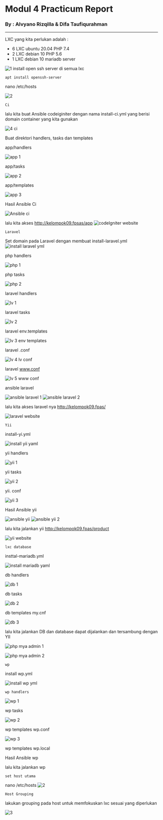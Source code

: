 # **Modul 4 Practicum Report**

### By : Alvyano Rizqilla & Difa Taufiqurahman

----

LXC yang kita perlukan adalah :

* 6 LXC ubuntu 20.04 PHP 7.4
* 2 LXC debian 10 PHP 5.6
* 1 LXC debian 10 mariadb server

![1](https://user-images.githubusercontent.com/80197844/152252304-7bc2f982-1ba1-4496-a12b-8be3bb8d4075.PNG)
install open ssh server di semua lxc
```
apt install openssh-server
```

nano /etc/hosts

![2](https://user-images.githubusercontent.com/80197844/152252485-b653ac43-7606-44a1-920e-d574abd19e09.PNG)
```
Ci
```

lalu kita buat Ansible codeiginiter dengan nama install-ci.yml yang berisi domain container yang kita gunakan

![4 ci](https://user-images.githubusercontent.com/80197844/152252721-c2a2045a-0543-4e4a-af20-78c586795a9a.PNG)

Buat direktori handlers, tasks dan templates

app/handlers

![app 1](https://user-images.githubusercontent.com/80197844/152253398-2b55876c-ffe0-4167-a06d-621720757543.PNG)

app/tasks

![app 2](https://user-images.githubusercontent.com/80197844/152253416-f193834b-b61d-4512-8fc2-8d5956066ffa.PNG)

app/templates

![app 3](https://user-images.githubusercontent.com/80197844/152253429-d68dcdcd-5c04-4a6a-83f5-e920a5036817.PNG)

Hasil Ansible Ci

![Ansible ci](https://user-images.githubusercontent.com/80197844/152254352-24c41c98-0e02-439e-a56d-2e531c70e747.jpeg)


lalu kita akses http://kelompok09.fpsas/app
![codelgniter website](https://user-images.githubusercontent.com/80197844/152253955-cecfa7c1-d452-4866-ba35-f96b95c84dbe.PNG)

```
Laravel
```
Set domain pada Laravel dengan membuat install-laravel.yml
![install laravel yml](https://user-images.githubusercontent.com/80197844/152254169-b2a8971b-d857-4b12-bdb5-508616da3d4e.PNG)

php handlers

![php 1](https://user-images.githubusercontent.com/80197844/152254249-2a4bcb38-2d23-4b12-ada8-a7b3c8557dff.PNG)

php tasks

![php 2](https://user-images.githubusercontent.com/80197844/152254273-133ce0a7-de00-407d-b2ba-9a276c16ba71.PNG)

laravel handlers

![lv 1](https://user-images.githubusercontent.com/80197844/152255088-0f9c5dce-341e-438b-8980-c03cebcdd4d2.PNG)

laravel tasks

![lv 2](https://user-images.githubusercontent.com/80197844/152255131-a35f67ee-8cb5-4ed5-9fbc-babc9b0d4a83.PNG)

laravel env.templates

![lv 3 env templates](https://user-images.githubusercontent.com/80197844/152255217-ad83114c-60ba-4851-8591-2effc58db45a.PNG)

laravel .conf

![lv 4 lv conf](https://user-images.githubusercontent.com/80197844/152255469-ea917962-87e2-40c7-a241-4b3bca9e47ce.PNG)

laravel www.conf

![lv 5 www conf](https://user-images.githubusercontent.com/80197844/152255484-7ba53e39-4d40-4a73-8834-d05c032e6c47.PNG)

ansible laravel

![ansible laravel 1](https://user-images.githubusercontent.com/80197844/152255568-69ec9d5e-b4c3-401c-adad-ad93da8ed54e.PNG)
![ansible laravel 2 ](https://user-images.githubusercontent.com/80197844/152255583-d6a24000-465c-45a4-9add-22555b3e87df.PNG)

lalu kita akses laravel nya http://kelompok09.fpas/ 

![laravel website](https://user-images.githubusercontent.com/80197844/152255618-36ea71f0-6c44-4e6c-b17a-316996dee744.PNG)

```
Yii
```
install-yi.yml

![install yii yaml](https://user-images.githubusercontent.com/80197844/152255856-d157d5dc-a2d9-4957-93e9-e68ba5688d14.PNG)

yii handlers

![yii 1](https://user-images.githubusercontent.com/80197844/152255916-3c9da8fd-5a7e-4748-8f29-4dd59d8527a6.PNG)

yii tasks

![yii 2](https://user-images.githubusercontent.com/80197844/152255941-f5fc4d68-a14c-4382-a40f-701d78a01f5c.PNG)

yii. conf

![yii 3](https://user-images.githubusercontent.com/80197844/152256100-0f00c3a3-cb9f-4e9c-8226-04db85817f54.PNG)

Hasil Ansible yii

![ansible yii](https://user-images.githubusercontent.com/80197844/152256129-58479f08-b8c4-4433-a3ed-9a382b58eeb4.PNG)
![ansible yii 2 ](https://user-images.githubusercontent.com/80197844/152256141-eb6b8f6a-cea4-40f1-96e4-3ea5becfc882.PNG)

lalu kita jalankan yii http://kelompok09.fpas/product

![yii website](https://user-images.githubusercontent.com/80197844/152256320-13157e4d-33bb-409c-b671-69c41899ba08.PNG)

```
lxc database
```
insttal-mariadb.yml

![install mariadb yaml](https://user-images.githubusercontent.com/80197844/152256509-4384e6f0-8dea-4ec6-bc30-3f077ad38208.PNG)


db handlers

![db 1](https://user-images.githubusercontent.com/80197844/152256560-f8716fc3-11b9-4b5e-b445-de0076259fa1.PNG)

db tasks

![db 2](https://user-images.githubusercontent.com/80197844/152256578-f24faec9-de09-438d-9d41-7877e6b734f1.PNG)

db templates my.cnf

![db 3](https://user-images.githubusercontent.com/80197844/152256691-4189fa35-d970-482f-9124-25005355ee09.PNG)

lalu kita jalankan DB dan database dapat dijalankan dan tersambung dengan YII

![php mya admin 1](https://user-images.githubusercontent.com/80197844/152257024-b02e8a18-622d-48b6-b06a-ccd7208bb284.PNG)

![php mya admin 2](https://user-images.githubusercontent.com/80197844/152257053-0535d238-0fcf-4ae7-a43c-7f24b11c7d9f.PNG)

```
wp
```
install wp.yml


![install wp yml](https://user-images.githubusercontent.com/80197844/152294147-a20ba45a-bfee-466b-8507-9afcdb57ad6b.PNG)

```
wp handlers
```

![wp 1](https://user-images.githubusercontent.com/80197844/152295956-643904d3-9f48-4890-937a-74f37d24b965.PNG)

wp tasks

![wp 2](https://user-images.githubusercontent.com/80197844/152295976-2b9f484d-267e-4806-98b5-402d1b7a4bad.PNG)

wp templates wp.conf

![wp 3](https://user-images.githubusercontent.com/80197844/152295995-3f441f02-db92-4856-b8f8-270e5e3cb2da.PNG)

wp templates wp.local


Hasil Ansible wp


lalu kita jalankan wp


```
set host utama
```
nano /etc/hosts
![2](https://user-images.githubusercontent.com/80197844/152257263-7ae134e0-de0a-456e-b11a-ff8a78793568.PNG)

```
Host Grouping
```
lakukan grouping pada host untuk memfokuskan lxc sesuai yang diperlukan

![3](https://user-images.githubusercontent.com/80197844/152257443-88304b3c-1315-40c8-9674-7f17e02a7d64.PNG)


















